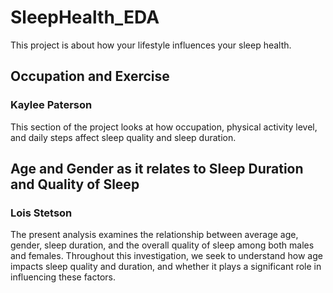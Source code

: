 # SleepHealth_EDA
This project is about how your lifestyle influences your sleep health.

## Occupation and Exercise
### Kaylee Paterson
This section of the project looks at how occupation, physical activity level, and daily steps affect sleep quality and sleep duration.


## Age and Gender as it relates to Sleep Duration and Quality of Sleep
### Lois Stetson
The present analysis examines the relationship between average age, gender, sleep duration, and the overall quality of sleep among both males and females. Throughout this investigation, we seek to understand how age impacts sleep quality and duration, and whether it plays a significant role in influencing these factors.

